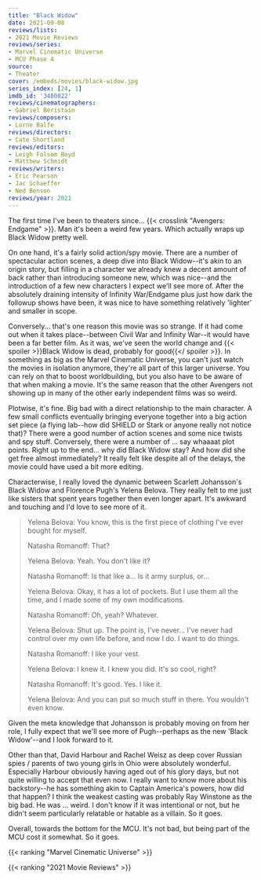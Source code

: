 ```yaml
---
title: "Black Widow"
date: 2021-09-08
reviews/lists:
- 2021 Movie Reviews
reviews/series:
- Marvel Cinematic Universe
- MCU Phase 4
source:
- Theater
cover: /embeds/movies/black-widow.jpg
series_index: [24, 1]
imdb_id: '3480822'
reviews/cinematographers:
- Gabriel Beristain
reviews/composers:
- Lorne Balfe
reviews/directors:
- Cate Shortland
reviews/editors:
- Leigh Folsom Boyd
- Matthew Schmidt
reviews/writers:
- Eric Pearson
- Jac Schaeffer
- Ned Benson
reviews/year: 2021
---
```

The first time I've been to theaters since... {{< crosslink "Avengers: Endgame" >}}. Man it's been a weird few years. Which actually wraps up Black Widow pretty well.

On one hand, it's a fairly solid action/spy movie. There are a number of spectacular action scenes, a deep dive into Black Widow--it's akin to an origin story, but filling in a character we already knew a decent amount of back rather than introducing someone new, which was nice--and the introduction of a few new characters I expect we'll see more of. After the absolutely draining intensity of Infinity War/Endgame plus just how dark the followup shows have been, it was nice to have something relatively 'lighter' and smaller in scope.

Conversely... that's one reason this movie was so strange. If it had come out when it takes place--between Civil War and Infinity War--it would have been a far better film. As it was, we've seen the world change and {{< spoiler >}}Black Widow is dead, probably for good{{</ spoiler >}}. In something as big as the Marvel Cinematic Universe, you can't just watch the movies in isolation anymore, they're all part of this larger universe. You can rely on that to boost worldbuilding, but you also have to be aware of that when making a movie. It's the same reason that the other Avengers not showing up in many of the other early independent films was so weird. 

Plotwise, it's fine. Big bad with a direct relationship to the main character. A few small conflicts eventually bringing everyone together into a big action set piece (a flying lab--how did SHIELD or Stark or anyone really not notice that)? There were a good number of action scenes and some nice twists and spy stuff. Conversely, there were a number of ... say whaaaat plot points. Right up to the end... why did Black Widow stay? And how did she get free almost immediately? It really felt like despite all of the delays, the movie could have used a bit more editing. 

Characterwise, I really loved the dynamic between Scarlett Johansson's Black Widow and Florence Pugh's Yelena Belova. They really felt to me just like sisters that spent years together then even longer apart. It's awkward and touching and I'd love to see more of it. 

> Yelena Belova: You know, this is the first piece of clothing I've ever bought for myself.
> 
> Natasha Romanoff: That?
> 
> Yelena Belova: Yeah. You don't like it?
> 
> Natasha Romanoff: Is that like a... Is it army surplus, or...
> 
> Yelena Belova: Okay, it has a lot of pockets. But I use them all the time, and I made some of my own modifications.
> 
> Natasha Romanoff: Oh, yeah? Whatever.
> 
> Yelena Belova: Shut up. The point is, I've never... I've never had control over my own life before, and now I do. I want to do things.
> 
> Natasha Romanoff: I like your vest.
> 
> Yelena Belova: I knew it. I knew you did. It's so cool, right?
> 
> Natasha Romanoff: It's good. Yes. I like it.
> 
> Yelena Belova: And you can put so much stuff in there. You wouldn't even know.

Given the meta knowledge that Johansson is probably moving on from her role, I fully expect that we'll see more of Pugh--perhaps as the new 'Black Widow'--and I look forward to it. 

Other than that, David Harbour and Rachel Weisz as deep cover Russian spies / parents of two young girls in Ohio were absolutely wonderful. Especially Harbour obviously having aged out of his glory days, but not quite willing to accept that even now. I really want to know more about his backstory--he has something akin to Captain America's powers, how did that happen? I think the weakest casting was probably Ray Winstone as the big bad. He was ... weird. I don't know if it was intentional or not, but he didn't seem particularly relatable or hatable as a villain. So it goes. 

Overall, towards the bottom for the MCU. It's not bad, but being part of the MCU cost it somewhat. So it goes. 

{{< ranking "Marvel Cinematic Universe" >}}

{{< ranking "2021 Movie Reviews" >}}